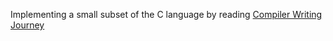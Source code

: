 Implementing a small subset of the C language by reading [Compiler Writing Journey](https://github.com/DoctorWkt/acwj)
